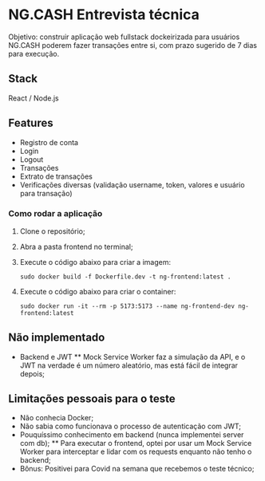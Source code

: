 # NG.CASH Entrevista técnica

Objetivo: construir aplicação web fullstack dockeirizada para usuários NG.CASH poderem fazer transações entre si, com prazo sugerido de 7 dias para execução.

## Stack

React / Node.js

## Features

-   Registro de conta
-   Login
-   Logout
-   Transações
-   Extrato de transações
-   Verificações diversas (validação username, token, valores e usuário para transação)

### Como rodar a aplicação

1.  Clone o repositório;
2.  Abra a pasta frontend no terminal;
3.  Execute o código abaixo para criar a imagem:

        sudo docker build -f Dockerfile.dev -t ng-frontend:latest .

4.  Execute o código abaixo para criar o container:

        sudo docker run -it --rm -p 5173:5173 --name ng-frontend-dev ng-frontend:latest

## Não implementado

-   Backend e JWT
    \*\* Mock Service Worker faz a simulação da API, e o JWT na verdade é um número aleatório, mas está fácil de integrar depois;

## Limitações pessoais para o teste

-   Não conhecia Docker;
-   Não sabia como funcionava o processo de autenticação com JWT;
-   Pouquíssimo conhecimento em backend (nunca implementei server com db);
    \*\* Para executar o frontend, optei por usar um Mock Service Worker para interceptar e lidar com os requests enquanto não tenho o backend;
-   Bônus: Positivei para Covid na semana que recebemos o teste técnico;
